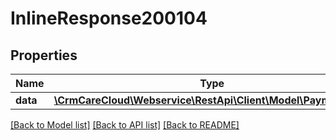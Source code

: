 # InlineResponse200104

## Properties
Name | Type | Description | Notes
------------ | ------------- | ------------- | -------------
**data** | [**\CrmCareCloud\Webservice\RestApi\Client\Model\PaymentType**](PaymentType.md) |  | [optional] 

[[Back to Model list]](../../README.md#documentation-for-models) [[Back to API list]](../../README.md#documentation-for-api-endpoints) [[Back to README]](../../README.md)

